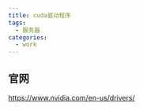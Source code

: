 ```yaml
---
title: cuda驱动程序
tags:
  - 服务器
categories:
  - work
---
```


## 官网

https://www.nvidia.com/en-us/drivers/

